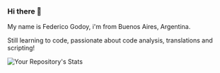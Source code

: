 ### Hi there 👋
My name is Federico Godoy, i'm from Buenos Aires, Argentina.

Still learning to code, passionate about code analysis, translations and scripting!


![Your Repository's Stats](https://github-readme-stats.vercel.app/api?username=fd1911&show_icons=true)
<!--
**fd1911/fd1911** is a ✨ _special_ ✨ repository because its `README.md` (this file) appears on your GitHub profile.

Here are some ideas to get you started:

- 🔭 I’m currently working on ...
- 🌱 I’m currently learning ...
- 👯 I’m looking to collaborate on ...
- 🤔 I’m looking for help with ...
- 💬 Ask me about ...
- 📫 How to reach me: ...
- 😄 Pronouns: ...
- ⚡ Fun fact: ...
-->
